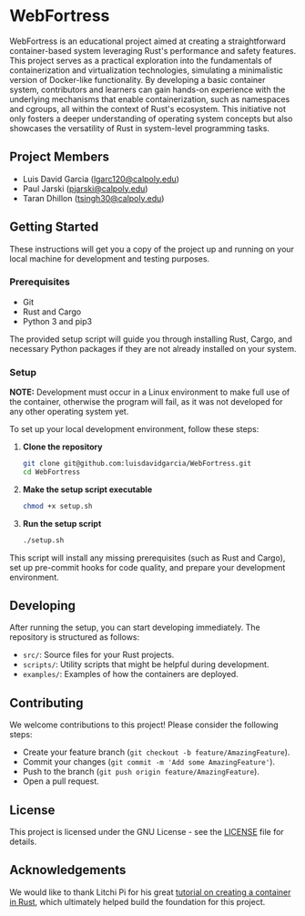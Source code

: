 # WebFortress

WebFortress is an educational project aimed at creating a straightforward container-based system leveraging Rust's performance and safety features. This project serves as a practical exploration into the fundamentals of containerization and virtualization technologies, simulating a minimalistic version of Docker-like functionality. By developing a basic container system, contributors and learners can gain hands-on experience with the underlying mechanisms that enable containerization, such as namespaces and cgroups, all within the context of Rust's ecosystem. This initiative not only fosters a deeper understanding of operating system concepts but also showcases the versatility of Rust in system-level programming tasks.

## Project Members

- Luis David Garcia ([lgarc120@calpoly.edu](mailto:lgarc120@calpoly.edu))
- Paul Jarski ([pjarski@calpoly.edu](mailto:pjarski@calpoly.edu))
- Taran Dhillon ([tsingh30@calpoly.edu](mailto:tsingh30@calpoly.edu))


## Getting Started

These instructions will get you a copy of the project up and running on your local machine for development and testing purposes.

### Prerequisites

- Git
- Rust and Cargo
- Python 3 and pip3

The provided setup script will guide you through installing Rust, Cargo, and necessary Python packages if they are not already installed on your system.

### Setup

**NOTE:** Development must occur in a Linux environment to make full use of the container, otherwise the program will fail, as it was not developed for any other operating system yet.

To set up your local development environment, follow these steps:

1. **Clone the repository**

   ```sh
   git clone git@github.com:luisdavidgarcia/WebFortress.git
   cd WebFortress
   ```

2. **Make the setup script executable**

    ```sh
    chmod +x setup.sh
    ```

3. **Run the setup script**

    ```sh
    ./setup.sh
    ```

This script will install any missing prerequisites (such as Rust and Cargo), set up pre-commit hooks for code quality, and prepare your development environment.

## Developing

After running the setup, you can start developing immediately. The repository is structured as follows:

- `src/`: Source files for your Rust projects.
- `scripts/`: Utility scripts that might be helpful during development.
- `examples/`: Examples of how the containers are deployed.

## Contributing

We welcome contributions to this project! Please consider the following steps:

- Create your feature branch (`git checkout -b feature/AmazingFeature`).
- Commit your changes (`git commit -m 'Add some AmazingFeature'`).
- Push to the branch (`git push origin feature/AmazingFeature`).
- Open a pull request.

## License

This project is licensed under the GNU License - see the [LICENSE](./LICENSE) file for details.

## Acknowledgements

We would like to thank Litchi Pi for his great [tutorial on creating a container in Rust](https://litchipi.github.io/), which ultimately helped build the foundation for this project.
